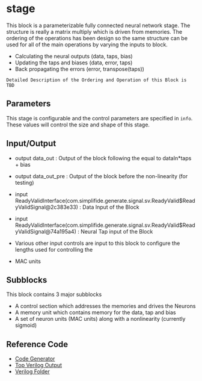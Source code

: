 
# stage


This block is a parameterizable fully connected neural network stage. The structure is really a matrix multiply
which is driven from memories. The ordering of the operations has been design so the same structure can be used for
all of the main operations by varying the inputs to block.

* Calculating the neural outputs (data, taps, bias)
* Updating the taps and biases   (data, error, taps)
* Back propagating the errors    (error, transpose(taps))

`Detailed Description of the Ordering and Operation of this Block is TBD`

## Parameters

This stage is configurable and the control parameters are specified in `info`. These values will control
the size and shape of this stage.

## Input/Output
* output data_out    : Output of the block following the equal to dataIn*taps + bias
* output data_out_pre : Output of the block before the non-linearity (for testing)

* input ReadyValidInterface(com.simplifide.generate.signal.sv.ReadyValid$ReadyValidSignal@2c383e33)   : Data Input of the Block
* input ReadyValidInterface(com.simplifide.generate.signal.sv.ReadyValid$ReadyValidSignal@74a195a4)     : Neural Tap input of the Block
* Various other input controls are input to this block to configure the lengths used for controlling the
* MAC units

## Subblocks

This block contains 3 major subblocks

* A control section which addresses the memories and drives the Neurons
* A memory unit which contains memory for the data, tap and bias
* A set of neuron units (MAC units) along with a nonlinearity (currently sigmoid)

## Reference Code

* [Code Generator](../../../src/main/scala/com/simplifide/generate/blocks/neural//NeuralStageTop.scala)
* [Top Verilog Output](../design/stage.v)
* [Verilog Folder](../design)






